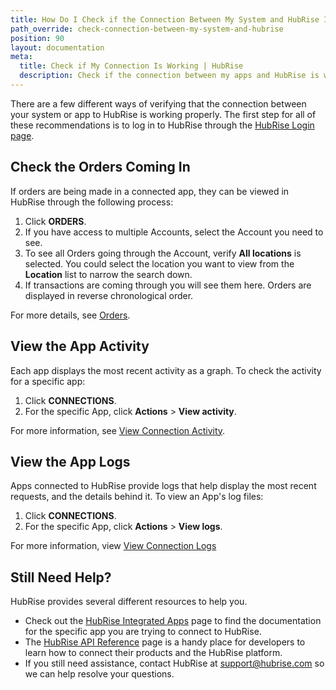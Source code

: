 ```yaml
---
title: How Do I Check if the Connection Between My System and HubRise Is Working?
path_override: check-connection-between-my-system-and-hubrise
position: 90
layout: documentation
meta:
  title: Check if My Connection Is Working | HubRise
  description: Check if the connection between my apps and HubRise is working. This can be done by checking orders coming in and app activity on the HubRise back office.
---
```


There are a few different ways of verifying that the connection between your system or app to HubRise is working properly. The first step for all of these recommendations is to log in to HubRise through the [HubRise Login page](https://manager.hubrise.com/login).

## Check the Orders Coming In

If orders are being made in a connected app, they can be viewed in HubRise through the following process:

1. Click **ORDERS**.
1. If you have access to multiple Accounts, select the Account you need to see.
1. To see all Orders going through the Account, verify **All locations** is selected. You could select the location you want to view from the **Location** list to narrow the search down.
1. If transactions are coming through you will see them here. Orders are displayed in reverse chronological order.

For more details, see [Orders](/docs/data#orders).

## View the App Activity

Each app displays the most recent activity as a graph. To check the activity for a specific app:

1. Click **CONNECTIONS**.
1. For the specific App, click **Actions** > **View activity**.

For more information, see [View Connection Activity](/docs/connections#connection-activity).

## View the App Logs

Apps connected to HubRise provide logs that help display the most recent requests, and the details behind it. To view an App's log files:

1. Click **CONNECTIONS**.
1. For the specific App, click **Actions** > **View logs**.

For more information, view [View Connection Logs](/docs/connections#connection-logs)

## Still Need Help?

HubRise provides several different resources to help you.

- Check out the [HubRise Integrated Apps](/apps/) page to find the documentation for the specific app you are trying to connect to HubRise.
- The [HubRise API Reference](/developers/api/general-concepts) page is a handy place for developers to learn how to connect their products and the HubRise platform.
- If you still need assistance, contact HubRise at support@hubrise.com so we can help resolve your questions.
